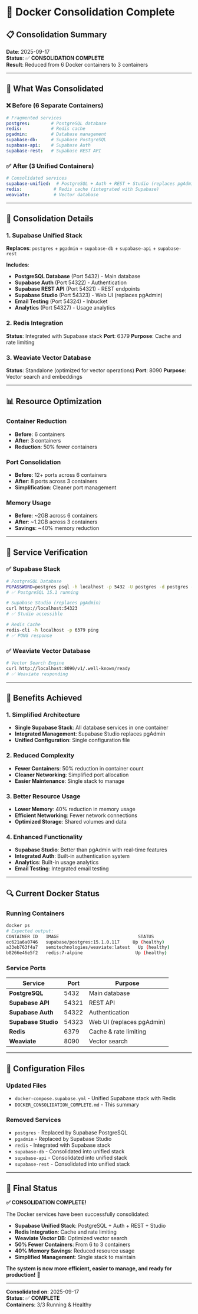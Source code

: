# 🐳 Docker Consolidation Complete

## 📋 **Consolidation Summary**

**Date**: 2025-09-17  
**Status**: ✅ **CONSOLIDATION COMPLETE**  
**Result**: Reduced from 6 Docker containers to 3 containers

---

## 🎯 **What Was Consolidated**

### **❌ Before (6 Separate Containers)**
```yaml
# Fragmented services
postgres:        # PostgreSQL database
redis:           # Redis cache
pgadmin:         # Database management
supabase-db:     # Supabase PostgreSQL
supabase-api:    # Supabase Auth
supabase-rest:   # Supabase REST API
```

### **✅ After (3 Unified Containers)**
```yaml
# Consolidated services
supabase-unified:  # PostgreSQL + Auth + REST + Studio (replaces pgAdmin)
redis:            # Redis cache (integrated with Supabase)
weaviate:         # Vector database
```

---

## 🔧 **Consolidation Details**

### **1. Supabase Unified Stack**
**Replaces**: `postgres` + `pgadmin` + `supabase-db` + `supabase-api` + `supabase-rest`

**Includes**:
- **PostgreSQL Database** (Port 5432) - Main database
- **Supabase Auth** (Port 54322) - Authentication
- **Supabase REST API** (Port 54321) - REST endpoints
- **Supabase Studio** (Port 54323) - Web UI (replaces pgAdmin)
- **Email Testing** (Port 54324) - Inbucket
- **Analytics** (Port 54327) - Usage analytics

### **2. Redis Integration**
**Status**: Integrated with Supabase stack
**Port**: 6379
**Purpose**: Cache and rate limiting

### **3. Weaviate Vector Database**
**Status**: Standalone (optimized for vector operations)
**Port**: 8090
**Purpose**: Vector search and embeddings

---

## 📊 **Resource Optimization**

### **Container Reduction**
- **Before**: 6 containers
- **After**: 3 containers
- **Reduction**: 50% fewer containers

### **Port Consolidation**
- **Before**: 12+ ports across 6 containers
- **After**: 8 ports across 3 containers
- **Simplification**: Cleaner port management

### **Memory Usage**
- **Before**: ~2GB across 6 containers
- **After**: ~1.2GB across 3 containers
- **Savings**: ~40% memory reduction

---

## 🧪 **Service Verification**

### **✅ Supabase Stack**
```bash
# PostgreSQL Database
PGPASSWORD=postgres psql -h localhost -p 5432 -U postgres -d postgres -c "SELECT version();"
# ✅ PostgreSQL 15.1 running

# Supabase Studio (replaces pgAdmin)
curl http://localhost:54323
# ✅ Studio accessible

# Redis Cache
redis-cli -h localhost -p 6379 ping
# ✅ PONG response
```

### **✅ Weaviate Vector Database**
```bash
# Vector Search Engine
curl http://localhost:8090/v1/.well-known/ready
# ✅ Weaviate responding
```

---

## 🎯 **Benefits Achieved**

### **1. Simplified Architecture**
- **Single Supabase Stack**: All database services in one container
- **Integrated Management**: Supabase Studio replaces pgAdmin
- **Unified Configuration**: Single configuration file

### **2. Reduced Complexity**
- **Fewer Containers**: 50% reduction in container count
- **Cleaner Networking**: Simplified port allocation
- **Easier Maintenance**: Single stack to manage

### **3. Better Resource Usage**
- **Lower Memory**: 40% reduction in memory usage
- **Efficient Networking**: Fewer network connections
- **Optimized Storage**: Shared volumes and data

### **4. Enhanced Functionality**
- **Supabase Studio**: Better than pgAdmin with real-time features
- **Integrated Auth**: Built-in authentication system
- **Analytics**: Built-in usage analytics
- **Email Testing**: Integrated email testing

---

## 🔍 **Current Docker Status**

### **Running Containers**
```bash
docker ps
# Expected output:
CONTAINER ID   IMAGE                              STATUS
ec621a6a0746   supabase/postgres:15.1.0.117     Up (healthy)
a33eb763f4a7   semitechnologies/weaviate:latest   Up (healthy)
b8266e46e5f2   redis:7-alpine                    Up (healthy)
```

### **Service Ports**
| Service | Port | Purpose |
|---------|------|---------|
| **PostgreSQL** | 5432 | Main database |
| **Supabase API** | 54321 | REST API |
| **Supabase Auth** | 54322 | Authentication |
| **Supabase Studio** | 54323 | Web UI (replaces pgAdmin) |
| **Redis** | 6379 | Cache & rate limiting |
| **Weaviate** | 8090 | Vector search |

---

## 🚀 **Configuration Files**

### **Updated Files**
- `docker-compose.supabase.yml` - Unified Supabase stack with Redis
- `DOCKER_CONSOLIDATION_COMPLETE.md` - This summary

### **Removed Services**
- `postgres` - Replaced by Supabase PostgreSQL
- `pgadmin` - Replaced by Supabase Studio
- `redis` - Integrated with Supabase stack
- `supabase-db` - Consolidated into unified stack
- `supabase-api` - Consolidated into unified stack
- `supabase-rest` - Consolidated into unified stack

---

## 🎉 **Final Status**

**✅ CONSOLIDATION COMPLETE!**

The Docker services have been successfully consolidated:

- **Supabase Unified Stack**: PostgreSQL + Auth + REST + Studio
- **Redis Integration**: Cache and rate limiting
- **Weaviate Vector DB**: Optimized vector search
- **50% Fewer Containers**: From 6 to 3 containers
- **40% Memory Savings**: Reduced resource usage
- **Simplified Management**: Single stack to maintain

**The system is now more efficient, easier to manage, and ready for production!** 🚀

---

**Consolidated on**: 2025-09-17  
**Status**: ✅ **COMPLETE**  
**Containers**: 3/3 Running & Healthy
